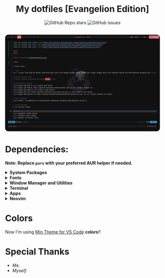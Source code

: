 <div align="center">

# My dotfiles [Evangelion Edition]

<img alt="GitHub Repo stars" src="https://img.shields.io/github/stars/datsfilipe/dotfiles?colorA=1a1a1a&colorB=FF7A84&style=for-the-badge&logo=github">
<img alt="GitHub issues" src="https://img.shields.io/github/issues/datsfilipe/dotfiles?colorA=1a1a1a&colorB=FF7A84&style=for-the-badge&logo=github">

<br/>
<br/>

![Preview](./assets/preview.png)

</div>

# Dependencies:

**Note: Replace `paru` with your preferred AUR helper if needed.**

<details>
<summary><b>System Packages</b></summary>

```bash
paru -S xdg-utils xdg-user-dirs zip unzip xclip openssh xorg-xrandr xorg-xsetroot xorg udisks2 udiskie pipewire flatpak
```
</details>

<details>
<summary><b>Fonts</b></summary>

```bash
paru -S otf-font-awesome noto-fonts-emoji ttf-symbola noto-fonts-cjk
```
</details>

<details>
<summary><b>Window Manager and Utilities</b></summary>

```bash
paru -S bspwm sxhkd polybar dunst rofi ranger xwinwrap feh picom dragon-drop
```
</details>

<details>
<summary><b>Terminal</b></summary>

```bash
paru -S alacritty tmux fish neovim fd ripgrep bat exa fzf btop git asdf-vm

# asdf version manager plugins
asdf plugin add ghq && asdf install ghq latest
asdf plugin add nodejs https://github.com/asdf-vm/asdf-nodejs.git && asdf install nodejs lts
asdf plugin-add pnpm && asdf install pnpm latest
asdf plugin-add rust https://github.com/code-lever/asdf-rust.git && asdf install rust latest # I will learn rust one day...
asdf plugin-add github-cli https://github.com/bartlomiejdanek/asdf-github-cli.git && asdf install github-cli latest

# pomodoro cli tool (it has rain sound :3)
git clone https://github.com/gabrielzschmitz/Tomato.C.git
cd Tomato.C
sudo make install

# fisher
curl -sL https://git.io/fisher | source && fisher install jorgebucaran/fisher
fisher install franciscolourenco/done # notification when a long running command finishes
fisher install jorgebucaran/hydro # prompt
```

</details>

<details>
<summary><b>Apps</b></summary>

```bash
paru -S mpv peek flameshot screenkey obs-studio zathura zathura-pdf-poppler chromium qbittorrent lxappearance
```
</details>

<details>
<summary><b>Neovim</b></summary>

<br/>

*Colorscheme: [Github](https://github.com/projekt0n/github-nvim-theme)*

```bash
git clone https://github.com/datsfilipe/datsnvim $HOME/.config/nvim
nvim # should open Lazy window and install plugins
```
</details>

# Colors

Now I'm using [Min Theme for VS Code](https://github.com/misolori/min-theme-vscode) **colors**!!

# Special Thanks

- *Me.*
- *Myself.*

